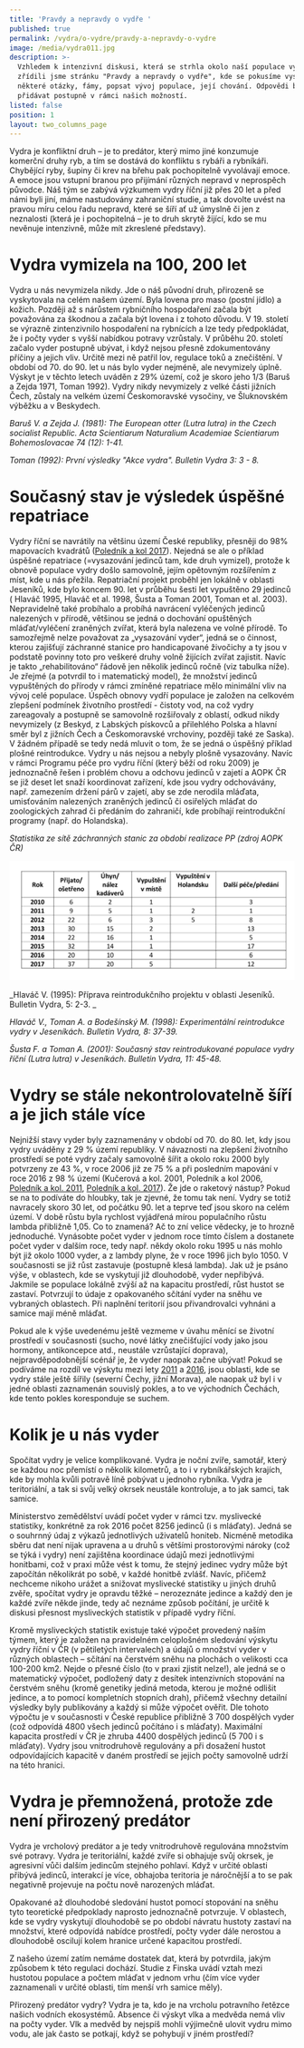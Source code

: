```yaml
---
title: 'Pravdy a nepravdy o vydře '
published: true
permalink: /vydra/o-vydre/pravdy-a-nepravdy-o-vydre
image: /media/vydra011.jpg
description: >-
  Vzhledem k intenzivní diskusi, která se strhla okolo naší populace vyder,
  zřídili jsme stránku "Pravdy a nepravdy o vydře", kde se pokusíme vysvětlit
  některé otázky, fámy, popsat vývoj populace, její chování. Odpovědi budeme
  přidávat postupně v rámci našich možností. 
listed: false
position: 1
layout: two_columns_page
---
```

Vydra je konfliktní druh – je to predátor, který mimo jiné konzumuje komerční druhy ryb, a tím se dostává do konfliktu s rybáři a rybníkáři. Chybějící ryby, šupiny či krev na břehu pak pochopitelně vyvolávají emoce. A emoce jsou vstupní branou pro přijímání různých nepravd v neprospěch původce. Náš tým se zabývá výzkumem vydry říční již přes 20 let a před námi byli jiní, máme nastudovány zahraniční studie, a tak dovolte uvést na pravou míru celou řadu nepravd, které se šíří ať už úmyslně či jen z neznalosti (která je i pochopitelná – je to druh skrytě žijící, kdo se mu nevěnuje intenzivně, může mít zkreslené představy).

# Vydra vymizela na 100, 200 let

Vydra u nás nevymizela nikdy. Jde o náš původní druh, přirozeně se vyskytovala na celém našem území. Byla lovena pro maso (postní jídlo) a kožich. Později až s nárůstem rybničního hospodaření začala být považována za škodnou a začala být lovena i z tohoto důvodu. V 19. století se výrazně zintenzivnilo hospodaření na rybnících a lze tedy předpokládat, že i počty vyder s vyšší nabídkou potravy vzrůstaly. V průběhu 20. století začalo vyder postupně ubývat, i když nejsou přesně zdokumentovány příčiny a jejich vliv. Určitě mezi ně patřil lov, regulace toků a znečištění. V období od 70. do 90. let u nás bylo vyder nejméně, ale nevymizely úplně. Výskyt je v těchto letech uváděn z 29% území, což je skoro jeho 1/3 (Baruš a Zejda 1971, Toman 1992). Vydry nikdy nevymizely z velké části jižních Čech, zůstaly na velkém území Českomoravské vysočiny, ve Šluknovském výběžku a v Beskydech.

_Baruš V. a Zejda J. (1981): The European otter (Lutra lutra) in the Czech socialist Republic.  Acta Scientiarum Naturalium Academiae Scientiarum Bohemoslovacae 74 (12): 1-41._

_Toman (1992): První výsledky "Akce vydra". Bulletin Vydra 3: 3 - 8._

# Současný stav je výsledek úspěšné repatriace

Vydry říční se navrátily na většinu území České republiky, přesněji do 98% mapovacích kvadrátů ([Poledník a kol 2017](https://www.vydryonline.cz/media/Polednik_etal_4_13.pdf)). Nejedná se ale o příklad úspěšné repatriace (=vysazování jedinců tam, kde druh vymizel), protože k obnově populace vydry došlo samovolně, jejím opětovným rozšířením z míst, kde u nás přežila. Repatriační projekt proběhl jen lokálně v oblasti Jeseníků, kde bylo koncem 90. let v průběhu šesti let vypuštěno 29 jedinců ( Hlaváč 1995, Hlaváč et al. 1998, Šusta a Toman 2001, Toman et al. 2003). Nepravidelně také probíhalo a probíhá navrácení vyléčených jedinců nalezených v přírodě, většinou se jedná o dochování opuštěných mláďat/vyléčení zraněných zvířat, která byla nalezena ve volné přírodě. To samozřejmě nelze považovat za „vysazování vyder“, jedná se o činnost, kterou zajišťují záchranné stanice pro handicapované živočichy a ty jsou v podstatě povinny toto pro veškeré druhy volně žijících zvířat zajistit. Navíc je takto „rehabilitováno“ řádově jen několik jedinců ročně (viz tabulka níže). Je zřejmé (a potvrdil to i matematický model), že množství jedinců vypuštěných do přírody v rámci zmíněné repatriace mělo minimální vliv na vývoj celé populace. Úspěch obnovy vydří populace je založen na celkovém zlepšení podmínek životního prostředí - čistoty vod, na což vydry zareagovaly a postupně se samovolně rozšiřovaly z oblastí, odkud nikdy nevymizely (z Beskyd, z Labských pískovců a přilehlého Polska a hlavní směr byl z jižních Čech a Českomoravské vrchoviny, později také ze Saska). V žádném případě se tedy nedá mluvit o tom, že se jedná o úspěšný příklad plošné reintrodukce. Vydry u nás nejsou a nebyly plošně vysazovány. Navíc v rámci Programu péče pro vydru říční (který běží od roku 2009) je jednoznačně řešen i problém chovu a odchovu jedinců v zajetí a AOPK ČR se již deset let snaží koordinovat zařízení, kde jsou vydry odchovávány, např.  zamezením držení párů v zajetí, aby se zde nerodila mláďata, umisťováním nalezených zraněných jedinců či osiřelých mláďat do zoologických zahrad či předáním do zahraničí, kde probíhají reintrodukční programy (např. do Holandska). 

_Statistika ze sítě záchranných stanic za období realizace PP (zdroj AOPK ČR)_

![null](/media/statistika_vydry_zs.jpg)

_Hlaváč V. (1995): Příprava reintrodukčního projektu v oblasti Jeseníků. Bulletin Vydra, 5: 2-3. _

_Hlaváč V., Toman A. a Bodešínský M. (1998): Experimentální reintrodukce vydry v Jeseníkách. Bulletin Vydra, 8: 37-39._

_Šusta F. a Toman A. (2001): Současný stav reintrodukované populace vydry říční (Lutra lutra) v Jeseníkách. Bulletin Vydra, 11: 45-48._

# Vydry se stále nekontrolovatelně šíří a je jich stále více

Nejnižší stavy vyder byly zaznamenány v období od 70. do 80. let, kdy jsou vydry uváděny z 29 % území republiky. V návaznosti na zlepšení životního prostředí se poté vydry začaly samovolně šířit a okolo roku 2000 byly potvrzeny ze 43 %, v roce 2006 již ze 75 % a při posledním mapování v roce 2016 z 98 % území (Kučerová a kol. 2001, Poledník a kol 2006, [Poledník a kol. 2011](https://www.vydryonline.cz/media/Polednik_etal_22_28.pdf), [Poledník a kol. 2017](https://www.vydryonline.cz/media/Polednik_etal_4_13.pdf)). Že jde o raketový nástup? Pokud se na to podíváte do hloubky,  tak je zjevné, že tomu tak není. Vydry se totiž navracely skoro 30 let, od počátku 90. let a teprve teď jsou skoro na celém území. V době růstu byla rychlost vyjádřená mírou populačního růstu lambda přibližně 1,05. Co to znamená? Ač to zní velice vědecky, je to hrozně jednoduché. Vynásobte počet vyder v jednom roce tímto číslem a dostanete počet vyder v dalším roce, tedy např. někdy okolo roku 1995 u nás mohlo být již okolo 1000 vyder, a z lambdy plyne, že v roce 1996 jich bylo 1050. V současnosti se již růst zastavuje (postupně klesá lambda). Jak už je psáno výše, v oblastech, kde se vyskytují již dlouhodobě, vyder nepřibývá. Jakmile se populace lokálně zvýší až na kapacitu prostředí, růst hustot se zastaví. Potvrzují to údaje z opakovaného sčítání vyder na sněhu ve vybraných oblastech. Při naplnění teritorií jsou přivandrovalci vyhnáni a samice mají méně mláďat. 

Pokud ale k výše uvedenému ještě vezmeme v úvahu měnící se životní prostředí v současnosti (sucho, nové látky znečišťující vody jako jsou hormony, antikoncepce atd., neustále vzrůstající doprava), nejpravděpodobnější scénář je, že vyder naopak začne ubývat! Pokud se podíváme na rozdíl ve výskytu mezi lety [2011](https://www.vydryonline.cz/media/Polednik_etal_22_28.pdf) a [2016](https://www.vydryonline.cz/media/Polednik_etal_4_13.pdf), jsou oblasti, kde se vydry stále ještě šířily (severní Čechy, jižní Morava), ale naopak už byl i v jedné oblasti zaznamenán souvislý pokles, a to ve východních Čechách, kde tento pokles koresponduje se suchem. 

# Kolik je u nás vyder

Spočítat vydry je velice komplikované. Vydra je noční zvíře, samotář, který se každou noc přemístí o několik kilometrů, a to i v rybníkářských krajích, kde by mohla kvůli potravě líně pobývat u jednoho rybníka. Vydra je teritoriální, a tak si svůj velký okrsek neustále kontroluje, a to jak samci, tak samice.

Ministerstvo zemědělství uvádí počet vyder v rámci tzv. myslivecké statistiky, konkrétně za rok 2016 počet 8256 jedinců (i s mláďaty). Jedná se o souhrnný údaj z výkazů jednotlivých uživatelů honiteb. Nicméně metodika sběru dat není nijak upravena a u druhů s většími prostorovými nároky (což se týká i vydry) není zajištěna koordinace údajů  mezi jednotlivými honitbami, což v praxi může vést k tomu, že stejný jedinec vydry může být započítán několikrát po sobě, v každé honitbě zvlášť.  Navíc, přičemž nechceme nikoho urážet a snižovat myslivecké statistiky u jiných druhů zvěře, spočítat vydry je opravdu těžké – nerozeznáte jedince a každý den je každé zvíře někde jinde, tedy ač neznáme způsob počítání, je určitě k diskusi přesnost mysliveckých statistik v případě vydry říční.

Kromě mysliveckých statistik existuje také výpočet provedený naším týmem, který je založen na pravidelném celoplošném sledování výskytu vydry říční v ČR (v pětiletých intervalech) a údajů o množství vyder v různých oblastech – sčítání na čerstvém sněhu na plochách o velikosti cca 100-200 km2. Nejde o přesné číslo (to v praxi zjistit nelze!), ale jedná se o matematický výpočet, podložený daty z desítek intenzivních stopování na čerstvém sněhu (kromě genetiky jediná metoda, kterou je možné odlišit jedince, a to pomocí kompletních stopních drah), přičemž všechny detailní výsledky byly publikovány a každý si může výpočet ověřit. Dle tohoto výpočtu je v současnosti v České republice přibližně 3 700 dospělých vyder (což odpovídá 4800 všech jedinců počítáno i s mláďaty). Maximální kapacita prostředí v ČR je zhruba 4400 dospělých jedinců (5 700 i s mláďaty). Vydry jsou vnitrodruhově regulovány a při dosažení hustot odpovídajících kapacitě v daném prostředí se jejich počty samovolně udrží na této hranici. 

# Vydra je přemnožená, protože zde není přirozený predátor

Vydra je vrcholový predátor a je tedy vnitrodruhově regulována množstvím své potravy. Vydra je teritoriální, každé zvíře si obhajuje svůj okrsek, je agresivní vůči dalším jedincům stejného pohlaví. Když v určité oblasti přibývá jedinců, interakcí je více, obhajoba teritoria je náročnější a to se pak negativně projevuje na počtu nově narozených mláďat.

Opakované až dlouhodobé sledování hustot pomocí stopování na sněhu tyto teoretické předpoklady naprosto jednoznačně potvrzuje. V oblastech, kde se vydry vyskytují dlouhodobě se po období návratu hustoty zastaví na množství, které odpovídá nabídce prostředí,  počty vyder dále nerostou a dlouhodobě oscilují kolem hranice určené kapacitou prostředí. 

Z našeho území zatím nemáme dostatek dat, která by potvrdila, jakým způsobem k této regulaci dochází. Studie z Finska uvádí vztah mezi hustotou populace a počtem mláďat v jednom vrhu (čím více vyder zaznamenali v určité oblasti, tím menší vrh samice měly). 

Přirozený predátor vydry? Vydra je ta, kdo je na vrcholu potravního řetězce našich vodních ekosystémů. Absence či výskyt vlka a medvěda nemá vliv na počty vyder. Vlk a medvěd by nejspíš mohli výjimečně ulovit vydru mimo vodu, ale jak často se potkají, když se pohybují v jiném prostředí?
